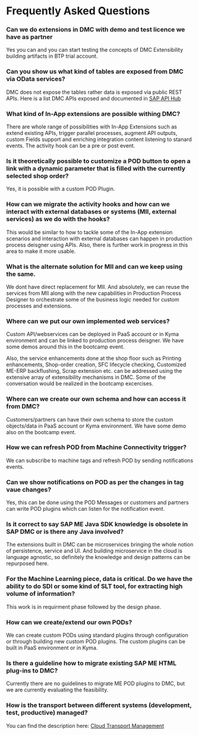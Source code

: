 # Frequently Asked Questions

### Can we do extensions in DMC with demo and test licence we have as partner
Yes you can and you can start testing the concepts of DMC Extensibility building artifacts in BTP trial account.

### Can you show us what kind of tables are exposed from DMC via OData services? 
DMC does not expose the tables rather data is exposed via public REST APIs. Here is a list DMC APIs exposed and documented in [SAP API Hub](https://api.sap.com/package/SAPDigitalManufacturingCloud/rest)

### What kind of In-App extensions are possible withing DMC?
There are whole range of possibilities with In-App Extensions such as extend existing APIs, trigger parallel processes, augment API outputs, custom Fields support and enriching integration content listening to stanard events. The activity hook can be a pre or post event. 

### Is it theoretically possible to customize a POD button to open a link with a dynamic parameter that is filled with the currently selected shop order?
Yes, it is possible with a custom POD Plugin. 

### How can we migrate the activity hooks and how can we interact with external databases or systems (MII, external services) as we do with the hooks?
This would be similar to how to tackle some of the In-App extension scenarios and interaction with external databases can happen in production process deisgner using APIs. Also, there is further work in progress in this area to make it more usable. 

### What is the alternate solution for MII and can we keep using the same.
We dont have direct replacement for MII. And absolutely, we can reuse the services from MII along with the new capabilities in Production Process Designer to orchestrate some of the business logic needed for custom processes and extensions.

### Where can we put our own implemented web services?
Custom API/webservices can be deployed in PaaS account or in Kyma environment and can be linked to production process deisgner. We have some demos around this in the bootcamp event. 

Also, the service enhancements done at the shop floor such as Printing enhancements, Shop-order creation, SFC lifecycle checking, Customized ME-ERP backflushing, Scrap extension etc. can be addressed using the extensive array of extensibility mechanisms in DMC. Some of the conversation would be realized in the bootcamp excercises. 

### Where can we create our own schema and how can access it from DMC?
Customers/partners can have their own schema to store the custom objects/data in PaaS account or Kyma environment. We have some demo also on the bootcamp event.  

### How we can refresh POD from Machine Connectivity trigger?
We can subscribe to machine tags and refresh POD by sending notifications events.

### Can we show notifications on POD as per the changes in tag vaue changes?
Yes, this can be done using the POD Messages or customers and partners can write POD plugins which can listen for the notification event. 

### Is it correct to say SAP ME Java SDK knowledge is obsolete in SAP DMC or is there any Java involved?
The extensions built in DMC can be microservices bringing the whole notion of persistence, service and UI. And building microservice in the cloud is language agnostic, so definitely the knowledge and design patterns can be repurposed here. 

### For the Machine Learning piece, data is critical. Do we have the ability to do SDI or some kind of SLT tool, for extracting high volume of information? 
This work is in requirment phase followed by the design phase.

### How can we create/extend our own PODs? 
We can create custom PODs using standard plugins through configuration or through building new custom POD plugins. The custom plugins can be built in PaaS environment or in Kyma.

### Is there a guideline how to migrate existing SAP ME HTML plug-ins to DMC?
Currently there are no guidelines to migrate ME POD plugins to DMC, but we are currently evaluating the feasibility.

### How is the transport between different systems (development, test, productive) managed?
You can find the description here: [Cloud Transport Management](https://discovery-center.cloud.sap/serviceCatalog/cloud-transport-management?region=all)



